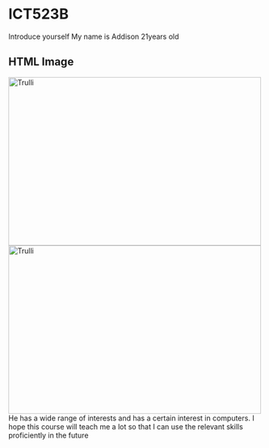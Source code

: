 # ICT523B
<!DOCTYPE html>
<html>
  <head></head> Introduce yourself
  My name is Addison 21years old
  <body>
    <h2>HTML Image</h2>
    <img width="500" height="333" alt="Trulli" src="https://tse2-mm.cn.bing.net/th/id/OIP-C.xJt38dVPSj9s_WyNDvE08QHaJQ?pid=ImgDet&rs=1.jpg">
    <img width="500" height="333" alt="Trulli" src="https://ts1.cn.mm.bing.net/th/id/R-C.2ce48cd4a70b48403a56e9ea8c710355?rik=tU9CL%2fR0TMLEYA&riu=http%3a%2f%2fwww.kutoo8.com%2fupload%2fimage%2f63051471%2f4_1920x1080.jpg&ehk=wZm6BwD%2b8TIDXmqxTntxftDP8IzjD8g3hhI6bEwdb54%3d&risl=&pid=ImgRaw&r=0.jpg">  
  </body>He has a wide range of interests and has a certain interest in computers. I hope this course will teach me a lot so that I can use the relevant skills proficiently in the future
</html>

